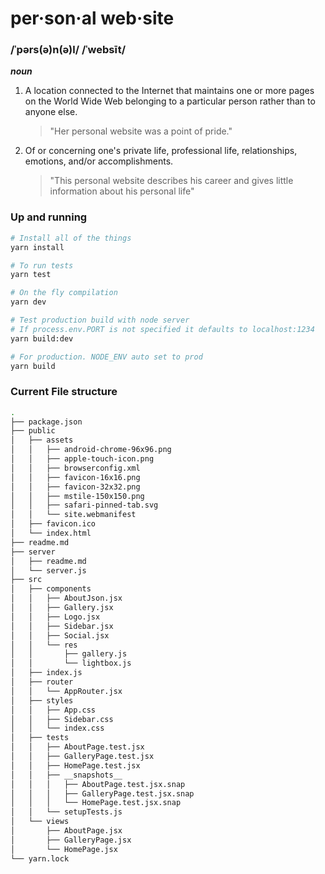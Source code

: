 # per·son·al web·site

### /ˈpərs(ə)n(ə)l/ /ˈwebsīt/

**_noun_**

1. A location connected to the Internet that maintains one or more pages on the World Wide Web belonging to a particular person rather than to anyone else.

   > "Her personal website was a point of pride."

2. Of or concerning one's private life, professional life, relationships, emotions, and/or accomplishments.

   > "This personal website describes his career and gives little information about his personal life"

### Up and running

```bash
# Install all of the things
yarn install

# To run tests
yarn test

# On the fly compilation
yarn dev

# Test production build with node server
# If process.env.PORT is not specified it defaults to localhost:1234
yarn build:dev

# For production. NODE_ENV auto set to prod
yarn build
```

### Current File structure

```bash
.
├── package.json
├── public
│   ├── assets
│   │   ├── android-chrome-96x96.png
│   │   ├── apple-touch-icon.png
│   │   ├── browserconfig.xml
│   │   ├── favicon-16x16.png
│   │   ├── favicon-32x32.png
│   │   ├── mstile-150x150.png
│   │   ├── safari-pinned-tab.svg
│   │   └── site.webmanifest
│   ├── favicon.ico
│   └── index.html
├── readme.md
├── server
│   ├── readme.md
│   └── server.js
├── src
│   ├── components
│   │   ├── AboutJson.jsx
│   │   ├── Gallery.jsx
│   │   ├── Logo.jsx
│   │   ├── Sidebar.jsx
│   │   ├── Social.jsx
│   │   └── res
│   │       ├── gallery.js
│   │       └── lightbox.js
│   ├── index.js
│   ├── router
│   │   └── AppRouter.jsx
│   ├── styles
│   │   ├── App.css
│   │   ├── Sidebar.css
│   │   └── index.css
│   ├── tests
│   │   ├── AboutPage.test.jsx
│   │   ├── GalleryPage.test.jsx
│   │   ├── HomePage.test.jsx
│   │   ├── __snapshots__
│   │   │   ├── AboutPage.test.jsx.snap
│   │   │   ├── GalleryPage.test.jsx.snap
│   │   │   └── HomePage.test.jsx.snap
│   │   └── setupTests.js
│   └── views
│       ├── AboutPage.jsx
│       ├── GalleryPage.jsx
│       └── HomePage.jsx
└── yarn.lock
```
